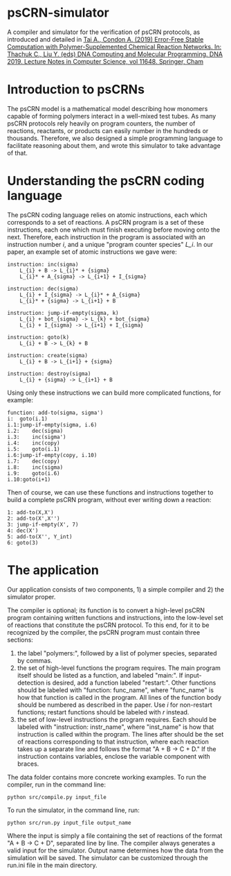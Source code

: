 # psCRN-simulator
A compiler and simulator for the verification of psCRN protocols, as introduced and detailed in [Tai A., Condon A. (2019) Error-Free Stable Computation with Polymer-Supplemented Chemical Reaction Networks. In: Thachuk C., Liu Y. (eds) DNA Computing and Molecular Programming. DNA 2019. Lecture Notes in Computer Science, vol 11648. Springer, Cham](https://link.springer.com/chapter/10.1007/978-3-030-26807-7_11)

# Introduction to psCRNs
The psCRN model is a mathematical model describing how monomers capable of forming polymers interact in a well-mixed test tubes. As many psCRN protocols rely heavily on program counters, the number of reactions, reactants, or products can easily number in the hundreds or thousands. Therefore, we also designed a simple programming language to facilitate reasoning about them, and wrote this simulator to take advantage of that.

# Understanding the psCRN coding language
The psCRN coding language relies on atomic instructions, each which corresponds to a set of reactions. A psCRN program is a set of these instructions, each one which must finish executing before moving onto the next. Therefore, each instruction in the program is associated with an instruction number *i*, and a unique "program counter species" *L_i*. In our paper, an example set of atomic instructions we gave were:

```
instruction: inc(sigma)
    L_{i} + B -> L_{i}* + {sigma}
    L_{i}* + A_{sigma} -> L_{i+1} + I_{sigma}

instruction: dec(sigma)
    L_{i} + I_{sigma} -> L_{i}* + A_{sigma} 
    L_{i}* + {sigma} -> L_{i+1} + B

instruction: jump-if-empty(sigma, k)
    L_{i} + bot_{sigma} -> L_{k} + bot_{sigma}
    L_{i} + I_{sigma} -> L_{i+1} + I_{sigma}

instruction: goto(k)
    L_{i} + B -> L_{k} + B

instruction: create(sigma)
    L_{i} + B -> L_{i+1} + {sigma}

instruction: destroy(sigma)
    L_{i} + {sigma} -> L_{i+1} + B
```

Using only these instructions we can build more complicated functions, for example:

```
function: add-to(sigma, sigma')
i:  goto(i.1)
i.1:jump-if-empty(sigma, i.6)
i.2:    dec(sigma)
i.3:    inc(sigma')
i.4:    inc(copy)
i.5:    goto(i.1)
i.6:jump-if-empty(copy, i.10)
i.7:    dec(copy)
i.8:    inc(sigma)
i.9:    goto(i.6)
i.10:goto(i+1)
```

Then of course, we can use these functions and instructions together to build a complete psCRN program, without ever writing down a reaction:

  ```
  1: add-to(X,X')
  2: add-to(X',X'')
  3: jump-if-empty(X', 7)
  4: dec(X')
  5: add-to(X'', Y_int)
  6: goto(3)
  ```

# The application
Our application consists of two components, 1) a simple compiler and 2) the simulator proper.

The compiler is optional; its function is to convert a high-level psCRN program containing written functions and instructions, into the low-level set of reactions that constitute the psCRN protocol. To this end, for it to be recognized by the compiler, the psCRN program must contain three sections:

1. the label "polymers:", followed by a list of polymer species, separated by commas.
2. the set of high-level functions the program requires. The main program itself should be listed as a function, and labeled "main:". If input-detection is desired, add a function labeled "restart:". Other functions should be labeled with "function: func_name", where "func_name" is how that function is called in the program. All lines of the function body should be numbered as described in the paper. Use *i* for non-restart functions; restart functions should be labeled with *r* instead.
3. the set of low-level instructions the program requires. Each should be labeled with "instruction: instr_name", where "inst_name" is how that instruction is called within the program. The lines after should be the set of reactions corresponding to that instruction, where each reaction takes up a separate line and follows the format "A + B -> C + D." If the instruction contains variables, enclose the variable component with braces.

The data folder contains more concrete working examples.
To run the compiler, run in the command line:

```python src/compile.py input_file```

To run the simulator, in the command line, run:

 ```python src/run.py input_file output_name```
 
 Where the input is simply a file containing the set of reactions of the format "A + B -> C + D", separated line by line. The compiler always generates a valid input for the simulator. Output name determines how the data from the simulation will be saved. The simulator can be customized through the run.ini file in the main directory.
